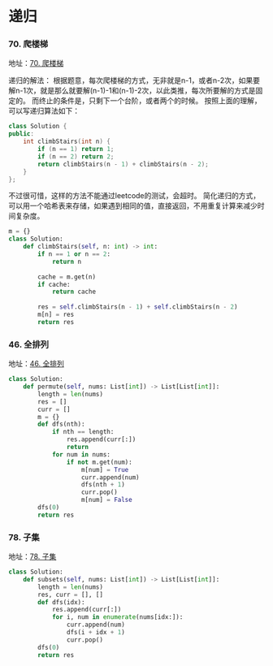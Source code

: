 # 递归

### 70. 爬楼梯
地址：[70. 爬楼梯](https://leetcode.cn/problems/climbing-stairs/)

递归的解法：
根据题意，每次爬楼梯的方式，无非就是n-1，或者n-2次，如果要解n-1次，就是那么就要解(n-1)-1和(n-1)-2次，以此类推，每次所要解的方式是固定的。
而终止的条件是，只剩下一个台阶，或者两个的时候。
按照上面的理解，可以写递归算法如下：

```c++
class Solution {
public:
    int climbStairs(int n) {
        if (n == 1) return 1;
        if (n == 2) return 2;
        return climbStairs(n - 1) + climbStairs(n - 2);
    }
};
```
不过很可惜，这样的方法不能通过leetcode的测试，会超时。
简化递归的方式，可以用一个哈希表来存储，如果遇到相同的值，直接返回，不用重复计算来减少时间复杂度。

```python
m = {}
class Solution:
    def climbStairs(self, n: int) -> int:
        if n == 1 or n == 2:
            return n
            
        cache = m.get(n)
        if cache:
            return cache
        
        res = self.climbStairs(n - 1) + self.climbStairs(n - 2)
        m[n] = res
        return res
```

### 46. 全排列
地址：[46. 全排列](https://leetcode.cn/problems/permutations/)

```python
class Solution:
    def permute(self, nums: List[int]) -> List[List[int]]:
        length = len(nums)
        res = []
        curr = []
        m = {}
        def dfs(nth):
            if nth == length:
                res.append(curr[:])
                return
            for num in nums:
                if not m.get(num):
                    m[num] = True
                    curr.append(num)
                    dfs(nth + 1)
                    curr.pop()
                    m[num] = False
        dfs(0)
        return res
```

### 78. 子集
地址：[78. 子集](https://leetcode.cn/problems/subsets/)

```python
class Solution:
    def subsets(self, nums: List[int]) -> List[List[int]]:
        length = len(nums)
        res, curr = [], []
        def dfs(idx):
            res.append(curr[:])
            for i, num in enumerate(nums[idx:]):
                curr.append(num)
                dfs(i + idx + 1)
                curr.pop()
        dfs(0)    
        return res
```
